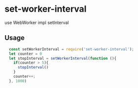 # set-worker-interval

use WebWorker impl setInterval

## Usage
```js
  const setWorkerInterval = require('set-worker-interval');
  let counter = 0
  let stopInterval = setWorkerInterval(function (){
    if(counter > 5){
      stopInterval()
    }
    counter++;
  }, 1000)
```